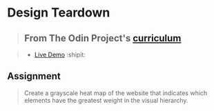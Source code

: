 # Design Teardown

> ## From The Odin Project's [curriculum](https://www.theodinproject.com/lessons/design-teardown)

> - [Live Demo](https://igorashs.github.io/design-teardown/) :shipit:

## Assignment

> Create a grayscale heat map of the website that indicates which elements have the greatest weight in the visual hierarchy.
